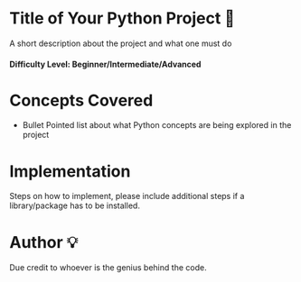 # Title of Your Python Project 🍕

A short description about the project and what one must do

#### Difficulty Level: Beginner/Intermediate/Advanced

# Concepts Covered 

* Bullet Pointed list about what Python concepts are being explored in the project

# Implementation 

Steps on how to implement, please include additional steps if a library/package has to be installed.

# Author 💡

Due credit to whoever is the genius behind the code.  

